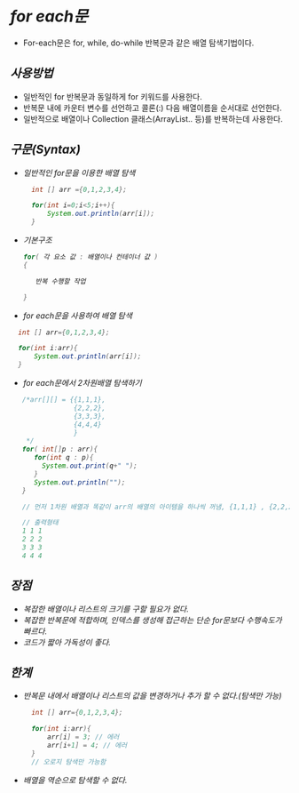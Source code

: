 # <em> for each문 </em>

- For-each문은 for, while, do-while 반복문과 같은 배열 탐색기법이다.

## <em>사용방법</em>

- 일반적인 for 반복문과 동일하게 for 키워드를 사용한다.
- 반복문 내에 카운터 변수를 선언하고 콜론(:) 다음 배열이름을 순서대로 선언한다.
- 일반적으로 배열이나 Collection 클래스(ArrayList.. 등)를 반복하는데 사용한다.

## <em> 구문(Syntax) <em>

- 일반적인 for문을 이용한 배열 탐색

  ```java
    int [] arr ={0,1,2,3,4};

    for(int i=0;i<5;i++){
        System.out.println(arr[i]);
    }
  ```

- 기본구조

  ```java
  for( 각 요소 값 : 배열이나 컨테이너 값 )
  {

     반복 수행할 작업

  }
  ```

- for each문을 사용하여 배열 탐색

```java
  int [] arr={0,1,2,3,4};

  for(int i:arr){
      System.out.println(arr[i]);
  }
```

- for each문에서 2차원배열 탐색하기

```java
   /*arr[][] = {{1,1,1},
                {2,2,2},
                {3,3,3},
                {4,4,4}
                }
    */
   for( int[]p : arr){
      for(int q : p){
        System.out.print(q+" ");
      }
      System.out.println("");
   }

   // 먼저 1차원 배열과 똑같이 arr의 배열의 아이템을 하나씩 꺼냄, {1,1,1} , {2,2,2}, ..이 전부 p[]에 담긴다, p를 q로 하나씩 빼낸다.

   // 출력형태
   1 1 1
   2 2 2
   3 3 3
   4 4 4
```

## <em> 장점 </em>

- 복잡한 배열이나 리스트의 크기를 구할 필요가 없다.
- 복잡한 반복문에 적합하며, 인덱스를 생성해 접근하는 단순 for문보다 수행속도가 빠르다.
- 코드가 짧아 가독성이 좋다.

## <em> 한계 </em>

- 반복문 내에서 배열이나 리스트의 값을 변경하거나 추가 할 수 없다.(탐색만 가능)

  ```java
    int [] arr={0,1,2,3,4};

    for(int i:arr){
        arr[i] = 3; // 에러
        arr[i+1] = 4; // 에러
    }
    // 오로지 탐색만 가능함
  ```

- 배열을 역순으로 탐색할 수 없다.
